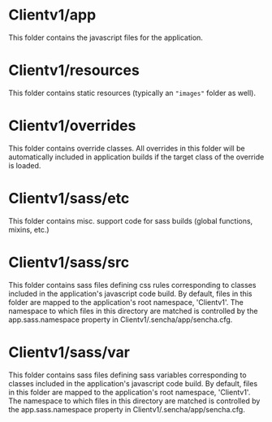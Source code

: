 # Clientv1/app

This folder contains the javascript files for the application.

# Clientv1/resources

This folder contains static resources (typically an `"images"` folder as well).

# Clientv1/overrides

This folder contains override classes. All overrides in this folder will be 
automatically included in application builds if the target class of the override
is loaded.

# Clientv1/sass/etc

This folder contains misc. support code for sass builds (global functions, 
mixins, etc.)

# Clientv1/sass/src

This folder contains sass files defining css rules corresponding to classes
included in the application's javascript code build.  By default, files in this 
folder are mapped to the application's root namespace, 'Clientv1'. The
namespace to which files in this directory are matched is controlled by the
app.sass.namespace property in Clientv1/.sencha/app/sencha.cfg. 

# Clientv1/sass/var

This folder contains sass files defining sass variables corresponding to classes
included in the application's javascript code build.  By default, files in this 
folder are mapped to the application's root namespace, 'Clientv1'. The
namespace to which files in this directory are matched is controlled by the
app.sass.namespace property in Clientv1/.sencha/app/sencha.cfg. 

